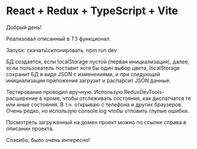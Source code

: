 # React + Redux + TypeScript + Vite
Добрый день!

Реализовал описанный в ТЗ функционал.

Запуск:
скачать\склонировать. npm run dev

БД создается, если localStorage пустой (первая инициализация), далее, если пользователь
поставит хотя бы один выбор цвета, localStorage сохранит БД в виде JSON с изменениями, 
и при следующей инициализации приложения загрузит и распарсит JSON данные.

Тестирование проводил вручную. Использую ReduxDevTools-расширение в хроме, чтобы отслеживать состояния, 
как диспатчатся те или иные состояния. В т.ч. открываю с телефона и других браузеров.
Очень редко, но использую console.log чтобы отловить глупые ошибки.

Посмотреть загруженный на домен проект можно по ссылке справа в описании проекта.

Спасибо, было очень интересно!